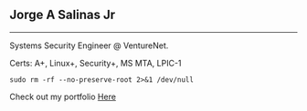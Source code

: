 ## Jorge A Salinas Jr

----------------------

Systems Security Engineer @ VentureNet.

Certs: A+, Linux+, Security+, MS MTA, LPIC-1

```
sudo rm -rf --no-preserve-root 2>&1 /dev/null
```

Check out my portfolio [Here](https://jsalinas212.github.io/personal-portfolio-challenge/)